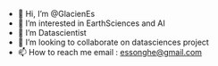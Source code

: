 - 👋 Hi, I’m @GlacienEs
- 👀 I’m interested in EarthSciences and AI 
- 🌱 I’m Datascientist
- 💞️ I’m looking to collaborate on datasciences project 
- 📫 How to reach me email : essonghe@gmail.com

<!---
GlacienEs/GlacienEs is a ✨ special ✨ repository because its `README.md` (this file) appears on your GitHub profile.
You can click the Preview link to take a look at your changes.
--->
